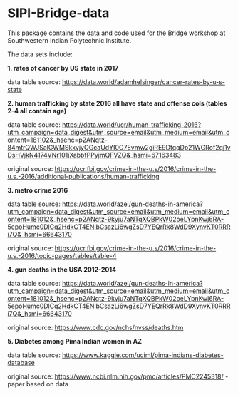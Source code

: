 # SIPI-Bridge-data
This package contains the data and code used for the Bridge workshop at Southwestern Indian Polytechnic Institute.

The data sets include:

**1. rates of cancer by US state in 2017**

data table source: https://data.world/adamhelsinger/cancer-rates-by-u-s-state

**2. human trafficking by state 2016 all have state and offense cols (tables 2-4 all contain age)**

data table source: https://data.world/ucr/human-trafficking-2016?utm_campaign=data_digest&utm_source=email&utm_medium=email&utm_content=181102&_hsenc=p2ANqtz-84mtrQWJSalGWMSkxvjyOGcaUdYI0O7Evmw2giRE9DtqqDp21WGRof2qj1vDsHVjkN4174VNr101jXabbfPPyjmQFVZQ&_hsmi=67163483

original source: https://ucr.fbi.gov/crime-in-the-u.s/2016/crime-in-the-u.s.-2016/additional-publications/human-trafficking

**3. metro crime 2016**

data table source: https://data.world/azel/gun-deaths-in-america?utm_campaign=data_digest&utm_source=email&utm_medium=email&utm_content=181012&_hsenc=p2ANqtz-9kyju7aNTqXQBPkW02oeLYpnKwj6RA-5epoHumc0DlCq2HdkCT4ENlbCsazLi6wgZsD7YEQrRk8WdD9XynvKT0RRRi7Q&_hsmi=66643170

original source: https://ucr.fbi.gov/crime-in-the-u.s/2016/crime-in-the-u.s.-2016/topic-pages/tables/table-4

**4. gun deaths in the USA 2012-2014**

data table source: https://data.world/azel/gun-deaths-in-america?utm_campaign=data_digest&utm_source=email&utm_medium=email&utm_content=181012&_hsenc=p2ANqtz-9kyju7aNTqXQBPkW02oeLYpnKwj6RA-5epoHumc0DlCq2HdkCT4ENlbCsazLi6wgZsD7YEQrRk8WdD9XynvKT0RRRi7Q&_hsmi=66643170

original source: https://www.cdc.gov/nchs/nvss/deaths.htm

**5. Diabetes among Pima Indian women in AZ**

data table source: https://www.kaggle.com/uciml/pima-indians-diabetes-database

original source: https://www.ncbi.nlm.nih.gov/pmc/articles/PMC2245318/ - paper based on data
